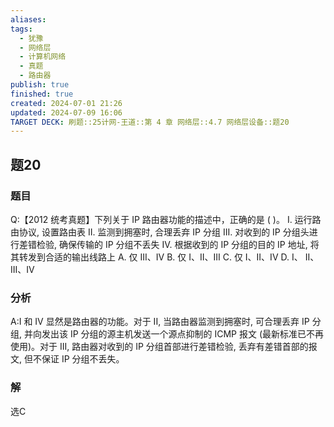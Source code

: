 ```yaml
---
aliases: 
tags:
  - 犹豫
  - 网络层
  - 计算机网络
  - 真题
  - 路由器
publish: true
finished: true
created: 2024-07-01 21:26
updated: 2024-07-09 16:06
TARGET DECK: 刷题::25计网-王道::第 4 章 网络层::4.7 网络层设备::题20
---
```


## 题20
### 题目
Q:【2012 统考真题】下列关于 IP 路由器功能的描述中，正确的是 ( )。
I. 运行路由协议, 设置路由表
II. 监测到拥塞时, 合理丢弃 IP 分组
III. 对收到的 IP 分组头进行差错检验, 确保传输的 IP 分组不丢失
IV. 根据收到的 IP 分组的目的 IP 地址, 将其转发到合适的输出线路上
A. 仅 III、IV B. 仅 I、II、III
C. 仅 I、II、IV D. I、 II、III、IV
### 分析
A:I 和 IV 显然是路由器的功能。对于 II, 当路由器监测到拥塞时, 可合理丢弃 IP 分组, 并向发出该 IP 分组的源主机发送一个源点抑制的 ICMP 报文 (最新标准已不再使用)。对于 III, 路由器对收到的 IP 分组首部进行差错检验, 丢弃有差错首部的报文, 但不保证 IP 分组不丢失。
### 解
选C
